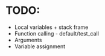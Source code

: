 # TODO:

- Local variables + stack frame
- Function calling - default/test_call
- Arguments
- Variable assignment
